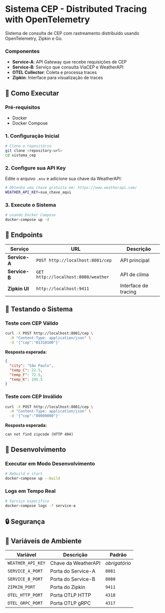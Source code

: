 # Sistema CEP - Distributed Tracing with OpenTelemetry

Sistema de consulta de CEP com rastreamento distribuído usando OpenTelemetry, Zipkin e Go.

### Componentes

- **Service-A**: API Gateway que recebe requisições de CEP
- **Service-B**: Serviço que consulta ViaCEP e WeatherAPI
- **OTEL Collector**: Coleta e processa traces
- **Zipkin**: Interface para visualização de traces

## 🚀 Como Executar

### Pré-requisitos

- Docker
- Docker Compose

### 1. Configuração Inicial

```bash
# Clone o repositório
git clone <repository-url>
cd sistema_cep
```

### 2. Configure sua API Key

Edite o arquivo `.env` e adicione sua chave da WeatherAPI:

```bash
# Obtenha uma chave gratuita em: https://www.weatherapi.com/
WEATHER_API_KEY=sua_chave_aqui
```

### 3. Execute o Sistema

```bash
# usando Docker Compose
docker-compose up -d
```

## 📡 Endpoints

| Serviço | URL | Descrição |
|---------|-----|-----------|
| **Service-A** | `POST http://localhost:8081/cep` | API principal |
| **Service-B** | `GET http://localhost:8080/weather` | API de clima |
| **Zipkin UI** | `http://localhost:9411` | Interface de tracing |

## 🧪 Testando o Sistema

### Teste com CEP Válido

```bash
curl -X POST http://localhost:8081/cep \
  -H "Content-Type: application/json" \
  -d '{"cep":"01310100"}'
```

**Resposta esperada:**
```json
{
  "city": "São Paulo",
  "temp_C": 22.5,
  "temp_F": 72.5,
  "temp_K": 295.5
}
```

### Teste com CEP Inválido

```bash
curl -X POST http://localhost:8081/cep \
  -H "Content-Type: application/json" \
  -d '{"cep":"00000000"}'
```

**Resposta esperada:**
```
can not find zipcode (HTTP 404)
```

## 🔧 Desenvolvimento

### Executar em Modo Desenvolvimento

```bash
# Rebuild e start
docker-compose up --build
```

### Logs em Tempo Real

```bash
# Serviço específico
docker-compose logs -f service-a
```

## 🔒 Segurança

## 📝 Variáveis de Ambiente

| Variável | Descrição | Padrão |
|----------|-----------|--------|
| `WEATHER_API_KEY` | Chave da WeatherAPI | *obrigatório* |
| `SERVICE_A_PORT` | Porta do Service-A | `8081` |
| `SERVICE_B_PORT` | Porta do Service-B | `8080` |
| `ZIPKIN_PORT` | Porta do Zipkin | `9411` |
| `OTEL_HTTP_PORT` | Porta OTLP HTTP | `4318` |
| `OTEL_GRPC_PORT` | Porta OTLP gRPC | `4317` |
